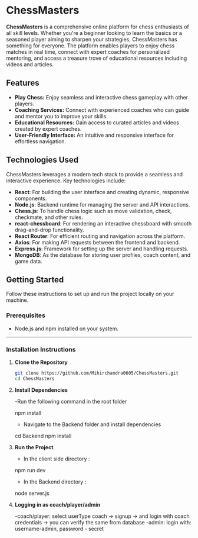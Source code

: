 # ChessMasters

**ChessMasters** is a comprehensive online platform for chess enthusiasts of all skill levels. Whether you're a beginner looking to learn the basics or a seasoned player aiming to sharpen your strategies, ChessMasters has something for everyone. The platform enables players to enjoy chess matches in real time, connect with expert coaches for personalized mentoring, and access a treasure trove of educational resources including videos and articles.

## Features

- **Play Chess:** Enjoy seamless and interactive chess gameplay with other players.
- **Coaching Services:** Connect with experienced coaches who can guide and mentor you to improve your skills.
- **Educational Resources:** Gain access to curated articles and videos created by expert coaches.
- **User-Friendly Interface:** An intuitive and responsive interface for effortless navigation.

## Technologies Used

ChessMasters leverages a modern tech stack to provide a seamless and interactive experience. Key technologies include:

- **React**: For building the user interface and creating dynamic, responsive components.
- **Node.js**: Backend runtime for managing the server and API interactions.
- **Chess.js**: To handle chess logic such as move validation, check, checkmate, and other rules.
- **react-chessboard**: For rendering an interactive chessboard with smooth drag-and-drop functionality.
- **React Router**: For efficient routing and navigation across the platform.
- **Axios**: For making API requests between the frontend and backend.
- **Express.js**: Framework for setting up the server and handling requests.
- **MongoDB**: As the database for storing user profiles, coach content, and game data.

## Getting Started

Follow these instructions to set up and run the project locally on your machine.

### Prerequisites

- Node.js and npm installed on your system.

---

### Installation Instructions

1. **Clone the Repository**

   ```bash
   git clone https://github.com/Mihirchandra0605/ChessMasters.git
   cd ChessMasters

   ```

2. **Install Dependencies**

   -Run the following command in the root folder

   npm install

   - Navigate to the Backend folder and install dependencies

   cd Backend
   npm install

3. **Run the Project**

   - In the client side directory :

   npm run dev

   - In the Backend directory :

   node server.js

4. **Logging in as coach/player/admin**

   -coach/player: select userType coach -> signup -> and login with coach credentials -> you can verify the same from database
   -admin: login with: username-admin, password - secret